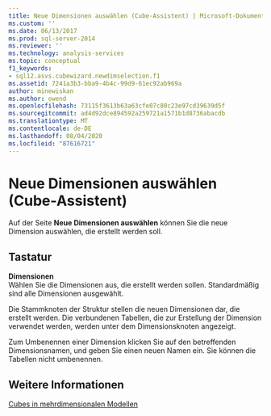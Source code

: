 ```yaml
---
title: Neue Dimensionen auswählen (Cube-Assistent) | Microsoft-Dokumentation
ms.custom: ''
ms.date: 06/13/2017
ms.prod: sql-server-2014
ms.reviewer: ''
ms.technology: analysis-services
ms.topic: conceptual
f1_keywords:
- sql12.asvs.cubewizard.newdimselection.f1
ms.assetid: 7241a3b3-bba9-4b4c-99d9-61ec92ab969a
author: minewiskan
ms.author: owend
ms.openlocfilehash: 73115f3613b63a63cfe07c80c23e97cd39639d5f
ms.sourcegitcommit: ad4d92dce894592a259721a1571b1d8736abacdb
ms.translationtype: MT
ms.contentlocale: de-DE
ms.lasthandoff: 08/04/2020
ms.locfileid: "87616721"
---
```

# <a name="select-new-dimensions-cube-wizard"></a>Neue Dimensionen auswählen (Cube-Assistent)
  Auf der Seite **Neue Dimensionen auswählen** können Sie die neue Dimension auswählen, die erstellt werden soll.  
  
## <a name="options"></a>Tastatur  
 **Dimensionen**  
 Wählen Sie die Dimensionen aus, die erstellt werden sollen. Standardmäßig sind alle Dimensionen ausgewählt.  
  
 Die Stammknoten der Struktur stellen die neuen Dimensionen dar, die erstellt werden. Die verbundenen Tabellen, die zur Erstellung der Dimension verwendet werden, werden unter dem Dimensionsknoten angezeigt.  
  
 Zum Umbenennen einer Dimension klicken Sie auf den betreffenden Dimensionsnamen, und geben Sie einen neuen Namen ein. Sie können die Tabellen nicht umbenennen.  
  
## <a name="see-also"></a>Weitere Informationen  
 [Cubes in mehrdimensionalen Modellen](multidimensional-models/cubes-in-multidimensional-models.md)  
  
  
